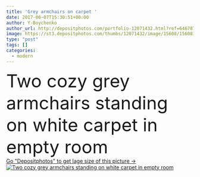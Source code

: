 ```yaml
---
title: 'Grey armchairs on carpet '
date: 2017-06-07T15:30:51+00:00
author: Y-Boychenko
author_url: http://depositphotos.com/portfolio-12071432.html?ref=64678756
image: https://st3.depositphotos.com/thumbs/12071432/image/15608/156081362/api_thumb_450.jpg?forcejpeg=true
type: "post"
tags: []
categories: 
  - modern
---
```

<div aling="center">
            <font size="60"> Two cozy grey armchairs standing on white carpet in empty room</font>   
</div>
<div>
    <a href='https://depositphotos.com/156081362/stock-photo-grey-armchairs-on-carpet.html?ref=64678756' target=_blank > Go "Depositphotos" to get lage size of this picture ->
        <img href='https://depositphotos.com/156081362/stock-photo-grey-armchairs-on-carpet.html?ref=64678756' src='https://st3.depositphotos.com/12071432/15608/i/950/depositphotos_156081362-stock-photo-grey-armchairs-on-carpet.jpg?forcejpeg=true' alt='Two cozy grey armchairs standing on white carpet in empty room' >
    </a>
</div>
